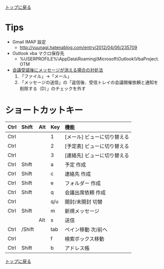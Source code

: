 [トップに戻る](../index.md)

# Tips
- Gmail IMAP 設定
	- http://yuunagi.hatenablog.com/entry/2012/04/06/235709
- Outlook vba マクロ保存先
	- %USERPROFILE%\AppData\Roaming\Microsoft\Outlook\VbaProject.OTM
- [会議受諾後にメッセージが消える場合の対処法](https://ootkblog.com/outlook-message-disappear/)
	1. 「ファイル」->「メール」
	1. 「メッセージの送信」の「返信後、受信トレイの会議開催依頼と通知を削除する（D）」のチェックを外す

# ショートカットキー

|Ctrl|Shift|Alt|Key|機能|
|:---|:---|:---|:---|:---|
|Ctrl|||1|[メール] ビューに切り替える|
|Ctrl|||2|[予定表] ビューに切り替える|
|Ctrl|||3|[連絡先] ビューに切り替える|
|Ctrl|Shift||a|予定 作成|
|Ctrl|Shift||c|連絡先 作成|
|Ctrl|Shift||e|フォルダー 作成|
|Ctrl|Shift||q|会議出席依頼 作成|
|Ctrl|||q/u|開封/未開封 切替|
|Ctrl|Shift||m|新規メッセージ|
|||Alt|s|送信|
|Ctrl|/Shift||tab|ペイン移動 次/前へ|
|Ctrl|||f|検索ボックス移動|
|Ctrl|Shift||b|アドレス帳|

[トップに戻る](../index.md)
